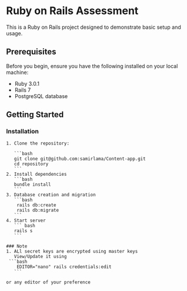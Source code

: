 # Ruby on Rails Assessment

This is a Ruby on Rails project designed to demonstrate basic setup and usage.

## Prerequisites

Before you begin, ensure you have the following installed on your local machine:

- Ruby 3.0.1
- Rails 7
- PostgreSQL database

## Getting Started

### Installation
``````
1. Clone the repository:

   ```bash
   git clone git@github.com:samirlama/Content-app.git
   cd repository
   ```
2. Install dependencies
   ```bash
   bundle install
   ```
3. Database creation and migration
   ```bash
    rails db:create
    rails db:migrate
   ```
4. Start server
   ``` bash
   rails s
   ``` 
   
### Note
1. ALl secret keys are encrypted using master keys
   View/Update it using
 ```bash
    EDITOR="nano" rails credentials:edit
   ```

or any editor of your preference